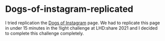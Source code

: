 # Dogs-of-instagram-replicated
 
I tried replication the <a href="https://instagram.com/dogsofinstagram">Dogs of Instagram</a> page. We had to replicate this page in under 15 minutes in the !light challenge at LHD:share 2021 and I decided to complete this challenge completely.
